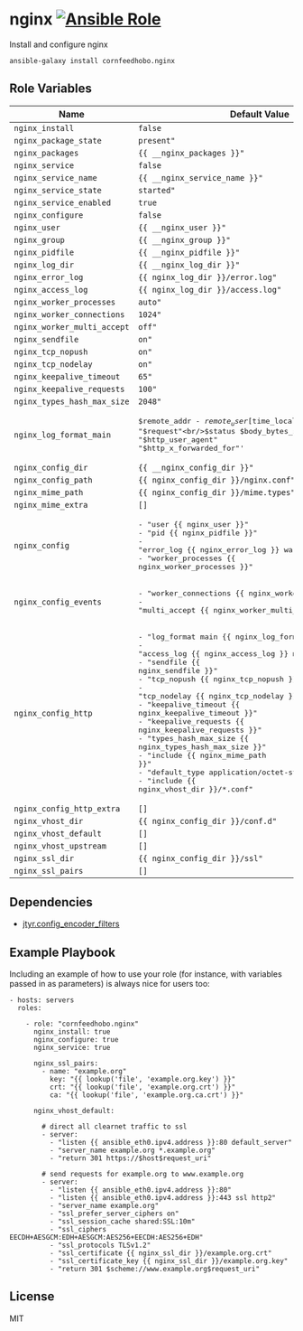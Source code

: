 nginx [![Ansible Role](https://img.shields.io/ansible/role/d/34099.svg)](https://galaxy.ansible.com/cornfeedhobo/nginx)
=====

Install and configure nginx

    ansible-galaxy install cornfeedhobo.nginx

Role Variables
--------------

|Name|Default Value|
|-|-|
| `nginx_install` | `false` |
| `nginx_package_state` | `present"` |
| `nginx_packages` | `{{ __nginx_packages }}"` |
| `nginx_service` | `false` |
| `nginx_service_name` | `{{ __nginx_service_name }}"` |
| `nginx_service_state` | `started"` |
| `nginx_service_enabled` | `true` |
| `nginx_configure` | `false` |
| `nginx_user` | `{{ __nginx_user }}"` |
| `nginx_group` | `{{ __nginx_group }}"` |
| `nginx_pidfile` | `{{ __nginx_pidfile }}"` |
| `nginx_log_dir` | `{{ __nginx_log_dir }}"` |
| `nginx_error_log` | `{{ nginx_log_dir }}/error.log"` |
| `nginx_access_log` | `{{ nginx_log_dir }}/access.log"` |
| `nginx_worker_processes` | `auto"` |
| `nginx_worker_connections` | `1024"` |
| `nginx_worker_multi_accept` | `off"` |
| `nginx_sendfile` | `on"` |
| `nginx_tcp_nopush` | `on"` |
| `nginx_tcp_nodelay` | `on"` |
| `nginx_keepalive_timeout` | `65"` |
| `nginx_keepalive_requests` | `100"` |
| `nginx_types_hash_max_size` | `2048"` |
| `nginx_log_format_main` | <pre>$remote_addr - $remote_user [$time_local] "$request"<br/>$status $body_bytes_sent "$http_referer"<br/>"$http_user_agent" "$http_x_forwarded_for"'</pre> |
| `nginx_config_dir` | `{{ __nginx_config_dir }}"` |
| `nginx_config_path` | `{{ nginx_config_dir }}/nginx.conf"` |
| `nginx_mime_path` | `{{ nginx_config_dir }}/mime.types"` |
| `nginx_mime_extra` | `[]` |
| `nginx_config` | <pre>- "user {{ nginx_user }}"<br/>- "pid {{ nginx_pidfile }}"<br/>- "error_log {{ nginx_error_log }} warn"<br/>- "worker_processes {{ nginx_worker_processes }}"</pre> |
| `nginx_config_events` | <pre>- "worker_connections {{ nginx_worker_connections }}"<br/>- "multi_accept {{ nginx_worker_multi_accept }}"</pre> |
| `nginx_config_http` | <pre>- "log_format main {{ nginx_log_format_main }}"<br/>- "access_log  {{ nginx_access_log }} main"<br/>- "sendfile {{ nginx_sendfile }}"<br/>- "tcp_nopush {{ nginx_tcp_nopush }}"<br/>- "tcp_nodelay {{ nginx_tcp_nodelay }}"<br/>- "keepalive_timeout {{ nginx_keepalive_timeout }}"<br/>- "keepalive_requests {{ nginx_keepalive_requests }}"<br/>- "types_hash_max_size {{ nginx_types_hash_max_size }}"<br/>- "include {{ nginx_mime_path }}"<br/>- "default_type application/octet-stream"<br/>- "include {{ nginx_vhost_dir }}/*.conf"</pre> |
| `nginx_config_http_extra` | `[]` |
| `nginx_vhost_dir` | `{{ nginx_config_dir }}/conf.d"` |
| `nginx_vhost_default` | `[]` |
| `nginx_vhost_upstream` | `[]` |
| `nginx_ssl_dir` | `{{ nginx_config_dir }}/ssl"` |
| `nginx_ssl_pairs` | `[]` |

Dependencies
------------

- [jtyr.config_encoder_filters](https://github.com/jtyr/ansible-config_encoder_filters)

Example Playbook
----------------

Including an example of how to use your role (for instance, with variables passed in as parameters) is always nice for users too:

    - hosts: servers
      roles:

        - role: "cornfeedhobo.nginx"
          nginx_install: true
          nginx_configure: true
          nginx_service: true

          nginx_ssl_pairs:
            - name: "example.org"
              key: "{{ lookup('file', 'example.org.key') }}"
              crt: "{{ lookup('file', 'example.org.crt') }}"
              ca: "{{ lookup('file', 'example.org.ca.crt') }}"

          nginx_vhost_default:

            # direct all clearnet traffic to ssl
            - server:
              - "listen {{ ansible_eth0.ipv4.address }}:80 default_server"
              - "server_name example.org *.example.org"
              - "return 301 https://$host$request_uri"

            # send requests for example.org to www.example.org
            - server:
              - "listen {{ ansible_eth0.ipv4.address }}:80"
              - "listen {{ ansible_eth0.ipv4.address }}:443 ssl http2"
              - "server_name example.org"
              - "ssl_prefer_server_ciphers on"
              - "ssl_session_cache shared:SSL:10m"
              - "ssl_ciphers EECDH+AESGCM:EDH+AESGCM:AES256+EECDH:AES256+EDH"
              - "ssl_protocols TLSv1.2"
              - "ssl_certificate {{ nginx_ssl_dir }}/example.org.crt"
              - "ssl_certificate_key {{ nginx_ssl_dir }}/example.org.key"
              - "return 301 $scheme://www.example.org$request_uri"

License
-------

MIT
